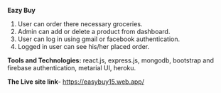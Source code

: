 **Eazy Buy**
1. User can order there necessary groceries.
2. Admin can add or delete a product from dashboard.
3. User can log in using gmail or facebook authentication.
4. Logged in user can see his/her placed order.

**Tools and Technologies:** react.js, express.js, mongodb, bootstrap and firebase authentication, 
metarial UI, heroku.

**The Live site link**- https://easybuy15.web.app/
